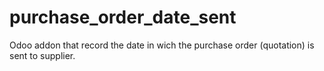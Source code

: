 # purchase_order_date_sent
Odoo addon that record the date in wich the purchase order (quotation) is sent to supplier.
